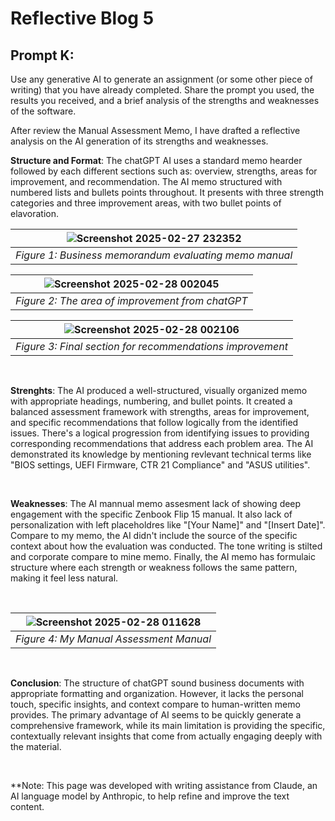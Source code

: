 # Reflective Blog 5

## Prompt K:

Use any generative AI to generate an assignment (or some other piece of writing) that you have already completed. Share the prompt you used, the results you received, and a brief analysis of the strengths and weaknesses of the software.

After review the Manual Assessment Memo, I have drafted a reflective analysis on the AI generation of its strengths and weaknesses. 
<br>


**Structure and Format**: The chatGPT AI uses a standard memo hearder followed by each different sections such as: overview, strengths, areas for improvement, and recommendation. The AI memo structured with numbered lists and bullets points throughout. It presents with three strength categories and three improvement areas, with two bullet points of elavoration. 


|![Screenshot 2025-02-27 232352](https://github.com/user-attachments/assets/90e8d963-6f7d-43b7-bd37-88d838700606)|
|:--:|
| *Figure 1: Business memorandum evaluating memo manual* |


|![Screenshot 2025-02-28 002045](https://github.com/user-attachments/assets/f3724d13-f5be-401c-b1be-6e67ab93529f)|
|:--:|
| *Figure 2: The area of improvement from chatGPT* |



|![Screenshot 2025-02-28 002106](https://github.com/user-attachments/assets/493bad16-62fc-4ae1-aad2-3bf526bd88a5)|
|:--:|
| *Figure 3: Final section for recommendations improvement* |

<br>

**Strenghts**: The AI produced a well-structured, visually organized memo with appropriate headings, numbering, and bullet points. It created a balanced assessment framework with strengths, areas for improvement, and specific recommendations that follow logically from the identified issues. There's a logical progression from identifying issues to providing corresponding recommendations that address each problem area. The AI demonstrated its knowledge by mentioning revlevant technical terms like "BIOS settings, UEFI Firmware, CTR 21 Compliance" and "ASUS utilities".

<br>




**Weaknesses**: The AI mannual memo assesment lack of showing deep engagement with the specific Zenbook Flip 15 manual. It also lack of personalization with left placeholdres like "[Your Name]" and "[Insert Date]". Compare to my memo, the AI didn't include the source of the specific context about how the evaluation was conducted. The tone writing is stilted and corporate compare to mine memo. Finally, the AI memo has formulaic structure where each strength or weakness follows the same pattern, making it feel less natural.

<br>

|![Screenshot 2025-02-28 011628](https://github.com/user-attachments/assets/9a76d589-1786-4449-8746-45382be26d21)|
|:--:|
| *Figure 4: My Manual Assessment Manual* |


<br>

**Conclusion**: The structure of chatGPT sound business documents with appropriate formatting and organization. However, it lacks the personal touch, specific insights, and context compare to human-written memo provides. The primary advantage of AI seems to be quickly generate a comprehensive framework, while its main limitation is providing the specific, contextually relevant insights that come from actually engaging deeply with the material.

<br>

**Note: This page was developed with writing assistance from Claude, an AI language model by Anthropic, to help refine and improve the text content.

